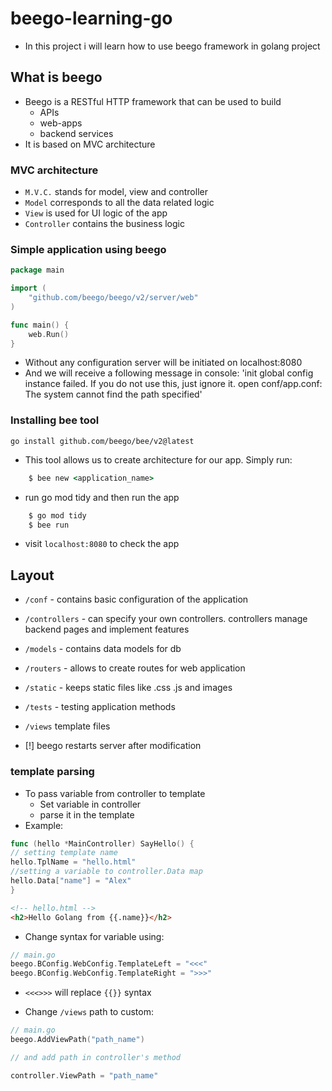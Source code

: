 # beego-learning-go

- In this project i will learn how to use beego framework in golang project

## What is beego

- Beego is a RESTful HTTP framework that can be used to build
    * APIs
    * web-apps
    * backend services
- It is based on MVC architecture

### MVC architecture

- `M.V.C.` stands for model, view and controller
- `Model` corresponds to all the data related logic
- `View` is used for UI logic of the app
- `Controller` contains the business logic

### Simple application using beego

```go
package main

import (
	"github.com/beego/beego/v2/server/web"
)

func main() {
	web.Run()
}
```

- Without any configuration server will be initiated on localhost:8080
- And we will receive a following message in console: 'init global config instance failed. If you do not use this, just ignore it.  open conf/app.conf: The system cannot find the path specified'

### Installing bee tool

    go install github.com/beego/bee/v2@latest

- This tool allows us to create architecture for our app. Simply run:

```cmd
    $ bee new <application_name>
```

- run go mod tidy and then run the app
```cmd
    $ go mod tidy
    $ bee run
```
- visit `localhost:8080` to check the app


## Layout

- `/conf` - contains basic configuration of the application
- `/controllers` - can specify your own controllers. controllers manage backend pages and implement features
- `/models` - contains data models for db
- `/routers` - allows to create routes for web application
- `/static` - keeps static files like .css .js and images
- `/tests` - testing application methods
- `/views` template files

- [!] beego restarts server after modification

### template parsing 

- To pass variable from controller to template
    * Set variable in controller
    * parse it in the template
- Example:

```go
func (hello *MainController) SayHello() {
// setting template name
hello.TplName = "hello.html"
//setting a variable to controller.Data map
hello.Data["name"] = "Alex"
}
```

```html
<!-- hello.html -->
<h2>Hello Golang from {{.name}}</h2>
```

- Change syntax for variable using:
```go
// main.go
beego.BConfig.WebConfig.TemplateLeft = "<<<"
beego.BConfig.WebConfig.TemplateRight = ">>>"
```
- `<<<>>>` will replace `{{}}` syntax


- Change `/views` path to custom:
```go
// main.go
beego.AddViewPath("path_name")

// and add path in controller's method

controller.ViewPath = "path_name"
```